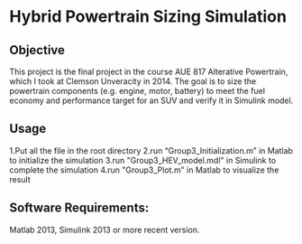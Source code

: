 # Hybrid Powertrain Sizing Simulation
## Objective
This project is the final project in the course AUE 817 Alterative Powertrain, which I took at Clemson Unveracity in 2014.
The goal is to size the powertrain components (e.g. engine, motor, battery) to meet the fuel economy and performance target for an SUV and verify it in Simulink model.

## Usage 
1.Put all the file in the root directory 
2.run “Group3_Initialization.m” in Matlab to initialize the simulation
3.run "Group3_HEV_model.mdl" in Simulink to complete the simulation
4.run "Group3_Plot.m" in Matlab to visualize the result

## Software Requirements:
Matlab 2013, Simulink 2013 or more recent version.
